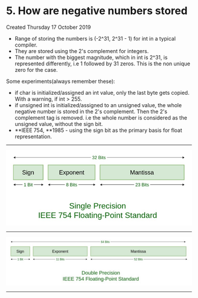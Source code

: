 # 5. How are negative numbers stored
Created Thursday 17 October 2019


* Range of storing the numbers is (-2^31, 2^31 - 1)  for int in a typical compiler.
* They are stored using the 2's complement for integers. 
* The number with the biggest magnitude, which in int is 2^31, is represented differently, i.e 1 followed by 31 zeros. This is the non unique zero for the case.

Some experiments(always remember these):

* if char is initialized/assigned an int value, only the last byte gets copied. With a warning, if int > 255.
* if unsigned int is initialized/assigned to an unsigned value, the whole negative number is stored in the 2's complement. Then the 2's complement tag is removed. i.e the whole number is considered as the unsigned value, without the sign bit.
* **IEEE 754, **1985 - using the sign bit as the primary basis for float representation.


*****

![](./5._How_are_negative_numbers_stored/t.jpg)

*****

![](./5._How_are_negative_numbers_stored/s.jpg)

*****


